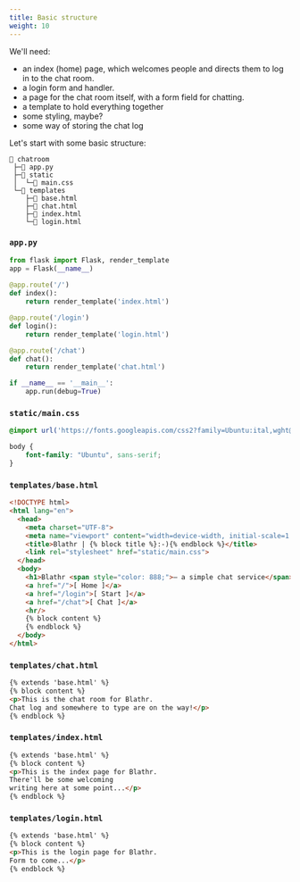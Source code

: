 ```yaml
---
title: Basic structure
weight: 10
---
```


We'll need:
- an index (home) page, which welcomes people and directs them to log in to the chat room.
- a login form and handler.
- a page for the chat room itself, with a form field for chatting.
- a template to hold everything together
- some styling, maybe?
- some way of storing the chat log

Let's start with some basic structure:
```
📂 chatroom
 ├─📄 app.py
 ├─📂 static
 │  └─📄 main.css
 └─📂 templates
    ├─📄 base.html
    ├─📄 chat.html
    ├─📄 index.html
    └─📄 login.html
```

### `app.py`
```python
from flask import Flask, render_template
app = Flask(__name__)
 
@app.route('/')
def index():
    return render_template('index.html')

@app.route('/login')
def login():
    return render_template('login.html')

@app.route('/chat')
def chat():
    return render_template('chat.html')

if __name__ == '__main__':
    app.run(debug=True)
```

### `static/main.css`
```css
@import url('https://fonts.googleapis.com/css2?family=Ubuntu:ital,wght@0,300;0,400;0,700;1,300;1,400;1,700&display=swap');

body {
    font-family: "Ubuntu", sans-serif;
}
```

### `templates/base.html`
```html
<!DOCTYPE html>
<html lang="en">
  <head>
    <meta charset="UTF-8">
    <meta name="viewport" content="width=device-width, initial-scale=1.0">
    <title>Blathr | {% block title %}:-){% endblock %}</title>
    <link rel="stylesheet" href="static/main.css">
  </head>
  <body>
    <h1>Blathr <span style="color: 888;">— a simple chat service</span></h1>
    <a href="/">[ Home ]</a>
    <a href="/login">[ Start ]</a>
    <a href="/chat">[ Chat ]</a>
    <hr/>
    {% block content %}
    {% endblock %}
  </body>
</html>
```

### `templates/chat.html`
```html
{% extends 'base.html' %}
{% block content %}
<p>This is the chat room for Blathr.
Chat log and somewhere to type are on the way!</p>
{% endblock %}
```

### `templates/index.html`
```html
{% extends 'base.html' %}
{% block content %}
<p>This is the index page for Blathr.
There'll be some welcoming
writing here at some point...</p>
{% endblock %}
```

### `templates/login.html`
```html
{% extends 'base.html' %}
{% block content %}
<p>This is the login page for Blathr.
Form to come...</p>
{% endblock %}
```
